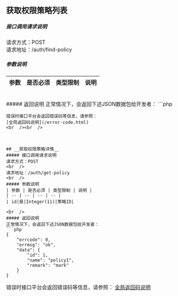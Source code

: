 ## __获取权限策略列表__
##### 接口调用请求说明
请求方式：POST
<br  />
请求地址：/auth/find-policy
<br  />
##### 参数说明
| 参数 | 是否必须 | 类型限制 | 说明 |
| -- | -- | -- | -- |

<br  />
##### 返回说明
正常情况下，会返回下述JSON数据包给开发者：
```php

```
错误时接口平台会返回错误码等信息，请参照：
[全局返回码说明](/error-code.html)
<br  /><br  />



## __获取权限策略详情__
##### 接口调用请求说明
请求方式：POST
<br  />
请求地址：/auth/get-policy
<br  />
##### 参数说明
| 参数 | 是否必须 | 类型限制 | 说明 |
| -- | -- | -- | -- |
| id|是|Integer(11)|策略ID|

<br  />
##### 返回说明
正常情况下，会返回下述JSON数据包给开发者：
```php
{
    "errcode": 0,
    "errmsg": "ok",
    "data": {
        "id": 1,
        "name": "policy1",
        "remark": "mark"
    }
}
```
错误时接口平台会返回错误码等信息，请参照：
[全局返回码说明](/error-code.html)
<br  /><br  />

